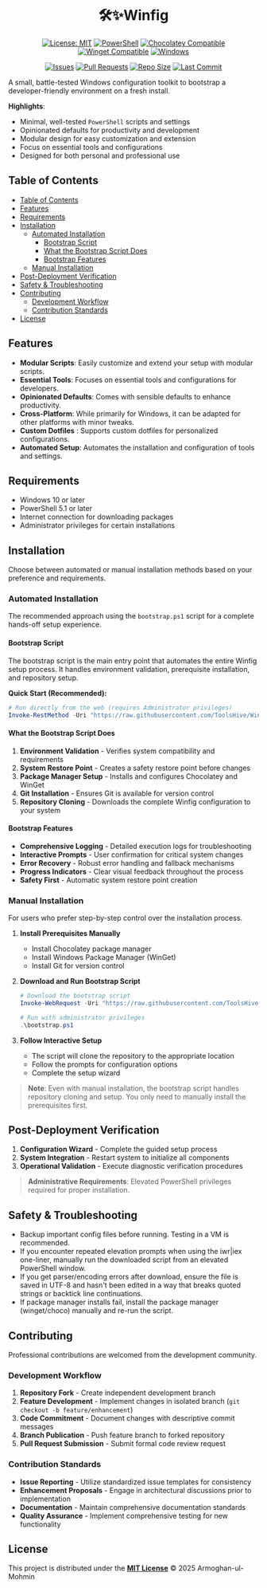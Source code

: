 <h1 align="center"> 🛠️✨Winfig </h1>

<div align="center">

[![License: MIT](https://img.shields.io/badge/License-MIT-yellow.svg?style=for-the-badge)](https://opensource.org/licenses/MIT)
[![PowerShell](https://img.shields.io/badge/PowerShell-5.1+-blue.svg?style=for-the-badge)](https://github.com/PowerShell/PowerShell)
[![Chocolatey Compatible](https://img.shields.io/badge/Compatible%20with-Chocolatey-ff69b4.svg?style=for-the-badge)](https://chocolatey.org/)
[![Winget Compatible](https://img.shields.io/badge/Compatible%20with-Winget-228B22.svg?style=for-the-badge)](https://github.com/microsoft/winget-cli)
[![Windows](https://img.shields.io/badge/Windows-10%2B-0078d4.svg?style=for-the-badge)](https://www.microsoft.com/windows)

[![Issues](https://img.shields.io/github/issues/ToolsHive/Winfig.svg?style=flat-square)](https://github.com/ToolsHive/Winfig.git/issues)
[![Pull Requests](https://img.shields.io/github/issues-pr/ToolsHive/Winfig.svg?style=flat-square)](https://github.com/ToolsHive/Winfig.git/pulls)
[![Repo Size](https://img.shields.io/github/repo-size/ToolsHive/Winfig?style=flat-square)](https://github.com/ToolsHive/Winfig.git)
[![Last Commit](https://img.shields.io/github/last-commit/ToolsHive/Winfig?style=flat-square)](https://github.com/ToolsHive/Winfig.git/commits/main)

</div>

A small, battle-tested Windows configuration toolkit to bootstrap a developer-friendly environment on a fresh install.

**Highlights**:
- Minimal, well-tested `PowerShell` scripts and settings
- Opinionated defaults for productivity and development
- Modular design for easy customization and extension
- Focus on essential tools and configurations
- Designed for both personal and professional use

## Table of Contents
- [Table of Contents](#table-of-contents)
- [Features](#features)
- [Requirements](#requirements)
- [Installation](#installation)
  - [Automated Installation](#automated-installation)
    - [Bootstrap Script](#bootstrap-script)
    - [What the Bootstrap Script Does](#what-the-bootstrap-script-does)
    - [Bootstrap Features](#bootstrap-features)
  - [Manual Installation](#manual-installation)
- [Post-Deployment Verification](#post-deployment-verification)
- [Safety \& Troubleshooting](#safety--troubleshooting)
- [Contributing](#contributing)
  - [Development Workflow](#development-workflow)
  - [Contribution Standards](#contribution-standards)
- [License](#license)


## Features
- **Modular Scripts**: Easily customize and extend your setup with modular scripts.
- **Essential Tools**: Focuses on essential tools and configurations for developers.
- **Opinionated Defaults**: Comes with sensible defaults to enhance productivity.
- **Cross-Platform**: While primarily for Windows, it can be adapted for other platforms with minor tweaks.
- **Custom Dotfiles** : Supports custom dotfiles for personalized configurations.
- **Automated Setup**: Automates the installation and configuration of tools and settings.

## Requirements
- Windows 10 or later
- PowerShell 5.1 or later
- Internet connection for downloading packages
- Administrator privileges for certain installations

## Installation

Choose between automated or manual installation methods based on your preference and requirements.

### Automated Installation

The recommended approach using the `bootstrap.ps1` script for a complete hands-off setup experience.

#### Bootstrap Script

The bootstrap script is the main entry point that automates the entire Winfig setup process. It handles environment validation, prerequisite installation, and repository setup.

**Quick Start (Recommended):**
```powershell
# Run directly from the web (requires Administrator privileges)
Invoke-RestMethod -Uri "https://raw.githubusercontent.com/ToolsHive/Winfig/main/bootstrap.ps1" | Invoke-Expression
```

#### What the Bootstrap Script Does

1. **Environment Validation** - Verifies system compatibility and requirements
2. **System Restore Point** - Creates a safety restore point before changes
3. **Package Manager Setup** - Installs and configures Chocolatey and WinGet
4. **Git Installation** - Ensures Git is available for version control
5. **Repository Cloning** - Downloads the complete Winfig configuration to your system

#### Bootstrap Features

- **Comprehensive Logging** - Detailed execution logs for troubleshooting
- **Interactive Prompts** - User confirmation for critical system changes
- **Error Recovery** - Robust error handling and fallback mechanisms
- **Progress Indicators** - Clear visual feedback throughout the process
- **Safety First** - Automatic system restore point creation

### Manual Installation

For users who prefer step-by-step control over the installation process.

1. **Install Prerequisites Manually**
   - Install Chocolatey package manager
   - Install Windows Package Manager (WinGet)
   - Install Git for version control

2. **Download and Run Bootstrap Script**
   ```powershell
   # Download the bootstrap script
   Invoke-WebRequest -Uri "https://raw.githubusercontent.com/ToolsHive/Winfig/main/bootstrap.ps1" -OutFile "bootstrap.ps1"
   ```
   ```powershell
   # Run with administrator privileges
   .\bootstrap.ps1
   ```

3. **Follow Interactive Setup**
   - The script will clone the repository to the appropriate location
   - Follow the prompts for configuration options
   - Complete the setup wizard

> **Note**: Even with manual installation, the bootstrap script handles repository cloning and setup. You only need to manually install the prerequisites first.

## Post-Deployment Verification

1. **Configuration Wizard** - Complete the guided setup process
2. **System Integration** - Restart system to initialize all components
3. **Operational Validation** - Execute diagnostic verification procedures

> **Administrative Requirements**: Elevated PowerShell privileges required for proper installation.

## Safety & Troubleshooting

- Backup important config files before running. Testing in a VM is recommended.
- If you encounter repeated elevation prompts when using the iwr|iex one-liner, manually run the downloaded script from an elevated PowerShell window.
- If you get parser/encoding errors after download, ensure the file is saved in UTF-8 and hasn't been edited in a way that breaks quoted strings or backtick line continuations.
- If package manager installs fail, install the package manager (winget/choco) manually and re-run the script.

##  Contributing

Professional contributions are welcomed from the development community.

### Development Workflow

1. **Repository Fork** - Create independent development branch
2. **Feature Development** - Implement changes in isolated branch (`git checkout -b feature/enhancement`)
3. **Code Commitment** - Document changes with descriptive commit messages
4. **Branch Publication** - Push feature branch to forked repository
5. **Pull Request Submission** - Submit formal code review request

### Contribution Standards

- **Issue Reporting** - Utilize standardized issue templates for consistency
- **Enhancement Proposals** - Engage in architectural discussions prior to implementation
- **Documentation** - Maintain comprehensive documentation standards
- **Quality Assurance** - Implement comprehensive testing for new functionality

## License
This project is distributed under the [**MIT License**](LICENSE) © 2025 Armoghan-ul-Mohmin

